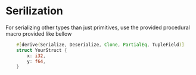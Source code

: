 # Serilization

For serializing other types than just primitives, use the provided procedural macro provided like bellow

```rust
    #[derive(Serialize, Deserialize, Clone, PartialEq, TupleField)]
    struct YourStruct {
        x: i32,
        y: f64,
    }
```